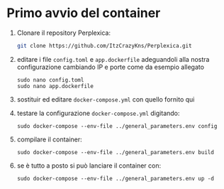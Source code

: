 # Primo avvio del container
1. Clonare il repository Perplexica:

   ```bash
   git clone https://github.com/ItzCrazyKns/Perplexica.git
   ```
2. editare i file `config.toml` e `app.dockerfile` adeguandoli alla nostra configurazione cambiando IP e porte come da esempio allegato
   ```
   sudo nano config.toml
   sudo nano app.dockerfile
   ```
3. sostituir ed editare `docker-compose.yml` con quello fornito qui
4. testare la configurazione `docker-compose.yml` digitando:
   ```
   sudo docker-compose --env-file ../general_parameters.env config
   ```
5. compilare il container:
   ```
   sudo docker-compose --env-file ../general_parameters.env build
   ```
6. se è tutto a posto si può lanciare il container con:
   ```
   sudo docker-compose --env-file ../general_parameters.env up -d
   ```
